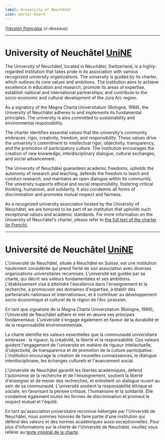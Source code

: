 ```yaml
---
label: University of Neuchâtel
icon: mortar-board
---
```

*([Version française](#vf) ci-dessous)*

---

# University of Neuchâtel [UniNE](https://www.unine.ch)
The University of Neuchâtel, located in Neuchâtel, Switzerland, is a highly-regarded institution that takes pride in its association with various recognized university organizations. The university is guided by its charter, which outlines its core values and ambitions. The institution aims to achieve excellence in education and research, promote its areas of expertise, establish national and international partnerships, and contribute to the socio-economic and cultural development of the Jura Arc region.

As a signatory of the Magna Charta Universitatum (Bologna, 1988), the University of Neuchâtel adheres to and implements its fundamental principles. The university is also committed to sustainability and environmental responsibility.

The charter identifies essential values that the university's community embraces: rigor, creativity, freedom, and responsibility. These values drive the university's commitment to intellectual rigor, objectivity, transparency, and the promotion of participatory culture. The institution encourages the creation of new knowledge, interdisciplinary dialogue, cultural exchanges, and social advancement.

The University of Neuchâtel guarantees academic freedoms, upholds the autonomy of research and teaching, defends the freedom to teach and conduct research, and maintains an open dialogue within its community. The university supports ethical and social responsibility, fostering critical thinking, humanism, and solidarity. It also condemns all forms of discrimination and promotes mutual respect and fairness.

As a recognized university association hosted by the University of Neuchâtel, we are honored to be part of an institution that upholds such exceptional values and academic standards. For more information on the University of Neuchâtel's charter, please refer to [the full text of the charter (in French)](/documents/CHARTE_UniNE.pdf).

---

# <a id="vf"></a>Université de Neuchâtel [UniNE](https://www.unine.ch)
L'Université de Neuchâtel, située à Neuchâtel en Suisse, est une institution hautement considérée qui prend fierté de son association avec diverses organisations universitaires reconnues. L'université est guidée par sa charte, qui décrit ses valeurs fondamentales et ses ambitions. L'établissement vise à atteindre l'excellence dans l'enseignement et la recherche, à promouvoir ses domaines d'expertise, à établir des partenariats nationaux et internationaux, et à contribuer au développement socio-économique et culturel de la région de l'Arc jurassien.

En tant que signataire de la Magna Charta Universitatum (Bologne, 1988), l'Université de Neuchâtel adhère et met en œuvre ses principes fondamentaux. L'université s'engage également en faveur de la durabilité et de la responsabilité environnementale.

La charte identifie les valeurs essentielles que la communauté universitaire embrasse : la rigueur, la créativité, la liberté et la responsabilité. Ces valeurs guident l'engagement de l'université en matière de rigueur intellectuelle, d'objectivité, de transparence et de promotion de la culture participative. L'institution encourage la création de nouvelles connaissances, le dialogue interdisciplinaire, les échanges culturels et l'avancement social.

L'Université de Neuchâtel garantit les libertés académiques, défend l'autonomie de la recherche et de l'enseignement, soutient la liberté d'enseigner et de mener des recherches, et entretient un dialogue ouvert au sein de sa communauté. L'université soutient la responsabilité éthique et sociale, en favorisant la pensée critique, l'humanisme et la solidarité. Elle condamne également toutes les formes de discrimination et promeut le respect mutuel et l'équité.

En tant qu'association universitaire reconnue hébergée par l'Université de Neuchâtel, nous sommes honorés de faire partie d'une institution qui défend des valeurs et des normes académiques aussi exceptionnelles. Pour plus d'informations sur la charte de l'Université de Neuchâtel, veuillez vous référer au [texte intégral de la charte](/documents/CHARTE_UniNE.pdf).